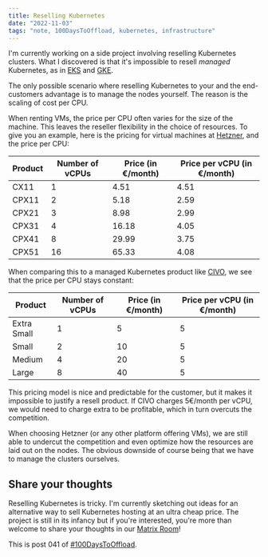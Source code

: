 ```yaml
---
title: Reselling Kubernetes
date: "2022-11-03"
tags: "note, 100DaysToOffload, kubernetes, infrastructure"
---
```


I'm currently working on a side project involving reselling Kubernetes clusters.
What I discovered is that it's impossible to resell *managed* Kubernetes, as in
[EKS](https://aws.amazon.com/de/eks/) and
[GKE](https://cloud.google.com/kubernetes-engine/).

The only possible scenario where reselling Kubernetes to your and the
end-customers advantage is to manage the nodes yourself. The reason is the
scaling of cost per CPU.

When renting VMs, the price per CPU often varies for the size of the machine. 
This leaves the reseller flexibility in the choice of resources. To give you an
example, here is the pricing for virtual machines at
[Hetzner](https://www.hetzner.com/), and the price per CPU:

| Product         | Number of vCPUs    | Price (in €/month) | Price per vCPU (in €/month) |
|-----------------|--------------------|--------------------|-----------------------------|
| CX11            | 1                  | 4.51               | 4.51                        |
| CPX11           | 2                  | 5.18               | 2.59                        |
| CPX21           | 3                  | 8.98               | 2.99                        |
| CPX31           | 4                  | 16.18              | 4.05                        |
| CPX41           | 8                  | 29.99              | 3.75                        |
| CPX51           | 16                 | 65.33              | 4.08                        |

When comparing this to a managed Kubernetes product like
[CIVO](https://www.civo.com), we see that the price per CPU stays constant:

| Product         | Number of vCPUs    | Price (in €/month) | Price per vCPU (in €/month) |
|-----------------|--------------------|--------------------|-----------------------------|
| Extra Small     | 1                  | 5                  | 5                           |
| Small           | 2                  | 10                 | 5                           |
| Medium          | 4                  | 20                 | 5                           |
| Large           | 8                  | 40                 | 5                           |

This pricing model is nice and predictable for the customer, but it makes it
impossible to justify a resell product. If CIVO charges 5€/month per vCPU, we
would need to charge extra to be profitable, which in turn overcuts the
competition.

When choosing Hetzner (or any other platform offering VMs), we are still able to
undercut the competition and even optimize how the resources are laid out on
the nodes. The obvious downside of course being that we have to manage the
clusters ourselves.

## Share your thoughts

Reselling Kubernetes is tricky. I'm currently sketching out ideas for an
alternative way to sell Kubernetes hosting at an ultra cheap price. The project
is still in its infancy but if you're interested, you're more than welcome to
share your thoughts in our [Matrix
Room](https://matrix.to/#/!cTXkqtlnbHScIxnlqO:matrix.org?via=matrix.org&via=envs.net)!

This is post 041 of [#100DaysToOffload](https://100daystooffload.com/).